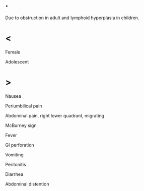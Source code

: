 # .

Due to obstruction in adult and lymphoid hyperplasia in children.

# <

Female

Adolescent

# >

Nausea

Periumbilical pain

Abdominal pain, right lower quadrant, migrating

McBurney sign

Fever

GI perforation

Vomiting

Peritonitis

Diarrhea

Abdominal distention
